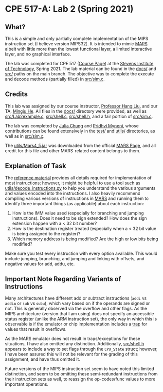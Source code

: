 # CPE 517-A: Lab 2 (Spring 2021)

## What?

This is a simple and only partially complete implementation of the MIPS instruction set (I believe version MIPS32). It is intended to mimic [MARS](http://courses.missouristate.edu/kenvollmar/mars/) albeit with little more than the lowest functional layer, a limited interactive layer, and no graphical interface.

The lab was completed for CPE 517 ([Course Page](https://personal.stevens.edu/~hliu77/teaching.html)) at the [Stevens Institute of Technology](https://stevens.edu), Spring 2021. The lab material can be found in the [docs/](https://github.com/PMARINA/CPE517-Lab2/tree/main/docs) and [src/](https://github.com/PMARINA/CPE517-Lab2/tree/main/src) paths on the main branch. The objective was to complete the execute and decode methods (partially filled) in [src/sim.c](https://github.com/PMARINA/CPE517-Lab2/blob/main/src/sim.c).

## Credits

This lab was assigned by our course instructor, [Professor Hang Liu](mailto:Hang.Liu@stevens.edu), and our TA, [Mingju He](mailto:mhe6@stevens.edu). All files in the [docs/](https://github.com/PMARINA/CPE517-Lab2/tree/main/docs) directory were provided, as well as [src/Lab2example.c](https://github.com/PMARINA/CPE517-Lab2/blob/main/src/Lab2example.c), [src/shell.c](https://github.com/PMARINA/CPE517-Lab2/blob/main/src/shell.c), [src/shell.h](https://github.com/PMARINA/CPE517-Lab2/blob/main/src/shell.h), and a fair portion of [src/sim.c](https://github.com/PMARINA/CPE517-Lab2/blob/main/src/sim.c). 

The lab was completed by [Julia Chung](https://github.com/chungiee) and [Pridhvi Myneni](https://github.com/PMARINA), whose contributions can be found extensively in the [test/](https://github.com/PMARINA/CPE517-Lab2/tree/main/test) and [utils/](https://github.com/PMARINA/CPE517-Lab2/tree/main/utils) directories, as well as in [src/sim.c](https://github.com/PMARINA/CPE517-Lab2/blob/main/src/sim.c).

The [utils/Mars4_5.jar](https://github.com/PMARINA/CPE517-Lab2/blob/main/utils/Mars4_5.jar) was downloaded from the official [MARS Page](http://courses.missouristate.edu/kenvollmar/mars/), and all credit for this file and other MARS-related content belongs to them.

## Explanation of Task

The [reference material](https://inst.eecs.berkeley.edu/~cs61c/resources/MIPS_Green_Sheet.pdf) provides all details required for implementation of most instructions; however, it might be helpful to use a tool such as [utils/decode_instructions.py](https://github.com/PMARINA/CPE517-Lab2/blob/main/utils/decode_instruction.py) to help you understand the various arguments and values encoded into the instructions. I also heavily recommend compiling various versions of instructions in [MARS](http://courses.missouristate.edu/kenvollmar/mars/) and running them to identify three important things (as applicable) about each instruction:

1) How is the IMM value used (especially for branching and jumping instructions). Does it need to be sign extended? How does the sign extension happen with a < 32 bit number?
2) How is the destination register treated (especially when a < 32 bit value is being assigned to the register)?
3) Which memory address is being modified? Are the high or low bits being modified?

Make sure you test every instruction with every option available. This would include jumping, branching, and jumping and linking with offsets, and negative values for add, addu, etc.

## Important Note Regarding Variants of Instructions

Many architectures have different add or subtract instructions (`addi` vs `addiu` or `sub` vs `subu`), which vary based on if the operands are signed or not. This is generally observed via the overflow and other flags. As the MIPS architecture (version that I am using) does not specify an accessible status register (unlike the ARM instruction set), the only way in which this is observable is if the emulator or chip implementation includes a [trap](https://en.wikipedia.org/wiki/Trap_(computing)) for values that result in overflows. 

As the MARS emulator does not result in traps/exceptions for these situations, I have also omitted any distinction. Additionally, [src/shell.h](https://github.com/PMARINA/CPE517-Lab2/blob/main/src/shell.h) appears to include a way to set flags through the `CPU_State` struct; however, I have been assured this will not be relevant for the grading of this assignment, and have thus omitted it. 

Future versions of the MIPS instruction set seem to have noted this limited distinction, and seem to be omitting these semi-redundant instructions from their instruction sets as well, to reassign the op-codes/func values to more important operations. 
